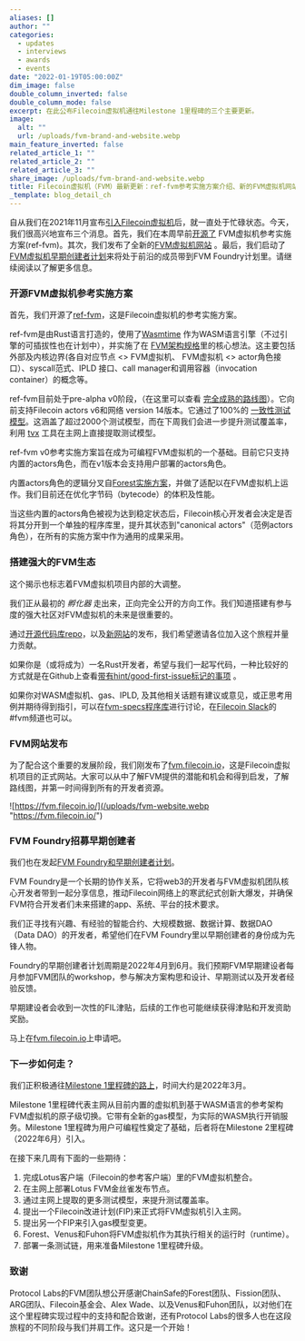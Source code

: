 ```yaml
---
aliases: []
author: ""
categories:
  - updates
  - interviews
  - awards
  - events
date: "2022-01-19T05:00:00Z"
dim_image: false
double_column_inverted: false
double_column_mode: false
excerpt: 在此公布Filecoin虚拟机通往Milestone 1里程碑的三个主要更新。
image:
  alt: ""
  url: /uploads/fvm-brand-and-website.webp
main_feature_inverted: false
related_article_1: ""
related_article_2: ""
related_article_3: ""
share_image: /uploads/fvm-brand-and-website.webp
title: Filecoin虚拟机（FVM）最新更新：ref-fvm参考实施方案介绍、新的FVM虚拟机网站以及早期创建者计划
_template: blog_detail_ch
---
```


自从我们在2021年11月宣布[引入Filecoin虚拟机](https://filecoin.io/blog/posts/introducing-the-filecoin-virtual-machine/)后，就一直处于忙碌状态。今天，我们很高兴地宣布三个消息。首先，我们在本周早前[开源了](https://github.com/filecoin-project/ref-fvm) FVM虚拟机参考实施方案(ref-fvm)。其次，我们发布了全新的[FVM虚拟机网站](https://fvm.filecoin.io/) 。最后，我们启动了[FVM虚拟机早期创建者计划](https://fvm.filecoin.io/foundry)来将处于前沿的成员带到FVM Foundry计划里。请继续阅读以了解更多信息。

### **开源FVM虚拟机参考实施方案**

首先，我们开源了[ref-fvm](https://github.com/filecoin-project/ref-fvm)，这是Filecoin虚拟机的参考实施方案。

ref-fvm是由Rust语言打造的，使用了[Wasmtime](https://wasmtime.dev/) 作为WASM语言引擎（不过引擎的可插拔性也在计划中），并实施了在 [FVM架构规格](https://github.com/filecoin-project/fvm-project/blob/main/01-architecture.md)里的核心想法。这主要包括外部及内核边界(各自对应节点 <> FVM虚拟机、 FVM虚拟机 <> actor角色接口）、syscall范式、IPLD 接口、call manager和调用容器（invocation container）的概念等。

ref-fvm目前处于pre-alpha v0阶段，（在这里可以查看 [完全成熟的路线图](https://github.com/filecoin-project/ref-fvm#maturity-roadmap)）。它向前支持Filecoin actors v6和网络 version 14版本。它通过了100%的 [一致性测试模型](https://github.com/filecoin-project/fvm-test-vectors)。这涵盖了超过2000个测试模型，而在下周我们会进一步提升测试覆盖率，利用 [tvx](https://github.com/filecoin-project/lotus/tree/master/cmd/tvx) 工具在主网上直接提取测试模型。

ref-fvm v0参考实施方案旨在成为可编程FVM虚拟机的一个基础。目前它只支持内置的actors角色，而在v1版本会支持用户部署的actors角色。

内置actors角色的逻辑分叉自[Forest实施方案](https://github.com/ChainSafe/forest/)，并做了适配以在FVM虚拟机上运作。我们目前还在优化字节码（bytecode）的体积及性能。

当这些内置的actors角色被视为达到稳定状态后，Filecoin核心开发者会决定是否将其分开到一个单独的程序库里，提升其状态到"canonical actors"（范例actors角色），在所有的实施方案中作为通用的成果采用。

### **搭建强大的FVM生态**

这个揭示也标志着FVM虚拟机项目内部的大调整。

我们正从最初的 _孵化器_ 走出来，正向完全公开的方向工作。我们知道搭建有参与度的强大社区对FVM虚拟机的未来是很重要的。

通过[开源代码库repo](https://github.com/filecoin-project/ref-fvm)，以及[新网站](https://fvm.filecoin.io/)的发布，我们希望邀请各位加入这个旅程并量力贡献。

如果你是（或将成为）一名Rust开发者，希望与我们一起写代码，一种比较好的方式就是在Github上查看[带有hint/good-first-issue标记的事项](https://github.com/filecoin-project/ref-fvm/issues?q=is%3Aissue+is%3Aopen+sort%3Aupdated-desc+label%3Ahint%2Fgood-first-issue) 。

如果你对WASM虚拟机、gas、IPLD, 及其他相关话题有建议或意见，或正思考用例并期待得到指引，可以在[fvm-specs程序库](https://github.com/filecoin-project/fvm-specs/)进行讨论，在[Filecoin Slack](https://filecoin.io/slack/)的 #fvm频道也可以。

### **FVM网站发布**

为了配合这个重要的发展阶段，我们刚发布了[fvm.filecoin.io](https://fvm.filecoin.io/)，这是Filecoin虚拟机项目的正式网站。大家可以从中了解FVM提供的潜能和机会和得到启发，了解路线图，并第一时间得到所有的开发者资源。

![https://fvm.filecoin.io/](/uploads/fvm-website.webp "https://fvm.filecoin.io/")

### **FVM Foundry招募早期创建者**

我们也在发起[FVM Foundry和早期创建者计划](https://fvm.filecoin.io/foundry)。

FVM Foundry是一个长期的协作关系，它将web3的开发者与FVM虚拟机团队核心开发者带到一起分享信息，推动Filecoin网络上的寒武纪式创新大爆发，并确保FVM符合开发者们未来搭建的app、系统、平台的技术要求。

我们正寻找有兴趣、有经验的智能合约、大规模数据、数据计算、数据DAO（Data DAO）的开发者，希望他们在FVM Foundry里以早期创建者的身份成为先锋人物。

Foundry的早期创建者计划周期是2022年4月到6月。我们预期FVM早期建设者每月参加FVM团队的workshop，参与解决方案构思和设计、早期测试以及开发者经验反馈。

早期建设者会收到一次性的FIL津贴，后续的工作也可能继续获得津贴和开发资助奖励。

马上在[fvm.filecoin.io](https://fvm.filecoin.io/foundry)上申请吧。

### **下一步如何走？**

我们正积极通往[Milestone 1里程碑的路上](https://filecoin.io/blog/posts/introducing-the-filecoin-virtual-machine/)，时间大约是2022年3月。

Milestone 1里程碑代表主网从目前内置的虚拟机到基于WASM语言的参考架构FVM虚拟机的原子级切换。它带有全新的gas模型，为实际的WASM执行开销服务。Milestone 1里程碑为用户可编程性奠定了基础，后者将在Milestone 2里程碑（2022年6月）引入。

在接下来几周有下面的一些期待：

1. 完成Lotus客户端（Filecoin的参考客户端）里的FVM虚拟机整合。
2. 在主网上部署Lotus FVM金丝雀发布节点。
3. 通过主网上提取的更多测试模型，来提升测试覆盖率。
4. 提出一个Filecoin改进计划(FIP)来正式将FVM虚拟机引入主网。
5. 提出另一个FIP来引入gas模型变更。
6. Forest、Venus和Fuhon将FVM虚拟机作为其执行相关的运行时（runtime）。
7. 部署一条测试链，用来准备Milestone 1里程碑升级。

### **致谢**

Protocol Labs的FVM团队想公开感谢ChainSafe的Forest团队、Fission团队、ARG团队、Filecoin基金会、Alex Wade、以及Venus和Fuhon团队，以对他们在这个里程碑实现过程中的支持和配合致谢，还有Protocol Labs的很多人也在这段旅程的不同阶段与我们并肩工作。这只是一个开始！
